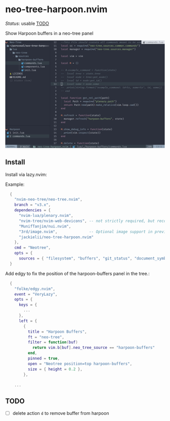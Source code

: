 # neo-tree-harpoon.nvim

_Status_: usable [TODO](#TODO)

Show Harpoon buffers in a neo-tree panel

![screenshot](./harpoon-buffers.jpg)

## Install

Install via lazy.nvim:

Example:

```lua
  {
    "nvim-neo-tree/neo-tree.nvim",
    branch = "v3.x",
    dependencies = {
      "nvim-lua/plenary.nvim",
      "nvim-tree/nvim-web-devicons", -- not strictly required, but recommended
      "MunifTanjim/nui.nvim",
      "3rd/image.nvim",              -- Optional image support in preview window: See `# Preview Mode` for more information
      "jackielii/neo-tree-harpoon.nvim"
    },
    cmd = "Neotree",
    opts = {
      sources = { "filesystem", "buffers", "git_status", "document_symbols", "harpoon-buffers" },
  }
```

Add edgy to fix the position of the harpoon-buffers panel in the tree.:

```lua
  {
    "folke/edgy.nvim",
    event = "VeryLazy",
    opts = {
      keys = {
        ...
      },
      left = {
        {
          title = "Harpoon Buffers",
          ft = "neo-tree",
          filter = function(buf)
            return vim.b[buf].neo_tree_source == "harpoon-buffers"
          end,
          pinned = true,
          open = "Neotree position=top harpoon-buffers",
          size = { height = 0.2 },
        },

	...
```

## TODO

- [ ] delete action `d` to remove buffer from harpoon
